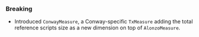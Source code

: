 ### Breaking

- Introduced `ConwayMeasure`, a Conway-specific `TxMeasure` adding the total
  reference scripts size as a new dimension on top of `AlonzoMeasure`.
